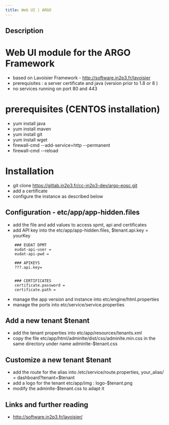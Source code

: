 ```yaml
---
title: Web UI | ARGO
---
```


## Description
# Web UI module for the ARGO Framework

* based on Lavoisier Framework - http://software.in2p3.fr/lavoisier
* prerequisites : a server certificate and java (version prior to 1.8 or 8 )
* no services running on port 80 and 443


# prerequisites (CENTOS installation)

* yum install java
* yum install maven
* yum install git
* yum install wget
* firewall-cmd --add-service=http --permanent
* firewall-cmd --reload


# Installation

* git clone https://gitlab.in2p3.fr/cc-in2p3-dev/argo-eosc.git
* add a certificate
* configure the instance as described below

## Configuration - etc/app/app-hidden.files
* add the file and add values to access spmt, api and certificates
* add API key into the etc/app/app-hidden.files, $tenant.api.key = yourKey

```
    ### EUDAT DPMT
    eudat-api-user =
    eudat-api-pwd =

    ### APIKEYS
    ???.api.key=


    ### CERTIFICATES
    certificate.password =
    certificate.path =
```
* manage the app version and instance into etc/engine/html.properties
* manage the ports into etc/service/service.properties



## Add a new tenant $tenant

* add the tenant properties into etc/app/resources/tenants.xml
* copy the file etc/app/html/adminlte/dist/css/adminlte.min.css in the same directory under name adminlte-$tenant.css


## Customize a new tenant $tenant

* add the route for the alias into /etc/service/route.properties, your_alias/ = dashboard?tenant=$tenant
* add a logo for the tenant etc/app/img : logo-$tenant.png
* modify the adminlte-$tenant.css to adapt it



## Links and further reading

* http://software.in2p3.fr/lavoisier/


